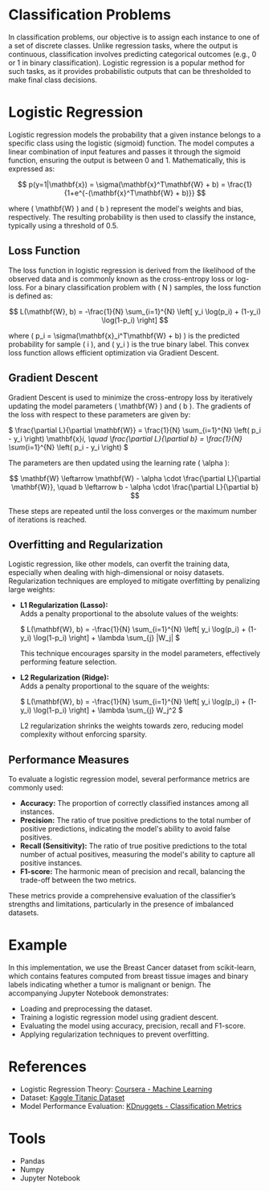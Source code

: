 # Classification Problems

In classification problems, our objective is to assign each instance to one of a set of discrete classes. Unlike regression tasks, where the output is continuous, classification involves predicting categorical outcomes (e.g., 0 or 1 in binary classification). Logistic regression is a popular method for such tasks, as it provides probabilistic outputs that can be thresholded to make final class decisions.

# Logistic Regression

Logistic regression models the probability that a given instance belongs to a specific class using the logistic (sigmoid) function. The model computes a linear combination of input features and passes it through the sigmoid function, ensuring the output is between 0 and 1. Mathematically, this is expressed as:

$$
p(y=1|\mathbf{x}) = \sigma(\mathbf{x}^T\mathbf{W} + b) = \frac{1}{1+e^{-(\mathbf{x}^T\mathbf{W} + b)}}
$$

where \( \mathbf{W} \) and \( b \) represent the model's weights and bias, respectively. The resulting probability is then used to classify the instance, typically using a threshold of 0.5.

## Loss Function

The loss function in logistic regression is derived from the likelihood of the observed data and is commonly known as the cross-entropy loss or log-loss. For a binary classification problem with \( N \) samples, the loss function is defined as:

$$
L(\mathbf{W}, b) = -\frac{1}{N} \sum_{i=1}^{N} \left[ y_i \log(p_i) + (1-y_i) \log(1-p_i) \right]
$$

where \( p_i = \sigma(\mathbf{x}_i^T\mathbf{W} + b) \) is the predicted probability for sample \( i \), and \( y_i \) is the true binary label. This convex loss function allows efficient optimization via Gradient Descent.

## Gradient Descent

Gradient Descent is used to minimize the cross-entropy loss by iteratively updating the model parameters \( \mathbf{W} \) and \( b \). The gradients of the loss with respect to these parameters are given by:

$ \frac{\partial L}{\partial \mathbf{W}} = \frac{1}{N} \sum_{i=1}^{N} \left( p_i - y_i \right) \mathbf{x}_i, \quad \frac{\partial L}{\partial b} = \frac{1}{N} \sum_{i=1}^{N} \left( p_i - y_i \right) $

The parameters are then updated using the learning rate \( \alpha \):

$$
\mathbf{W} \leftarrow \mathbf{W} - \alpha \cdot \frac{\partial L}{\partial \mathbf{W}}, \quad b \leftarrow b - \alpha \cdot \frac{\partial L}{\partial b}
$$

These steps are repeated until the loss converges or the maximum number of iterations is reached.

## Overfitting and Regularization

Logistic regression, like other models, can overfit the training data, especially when dealing with high-dimensional or noisy datasets. Regularization techniques are employed to mitigate overfitting by penalizing large weights:

- **L1 Regularization (Lasso):**  
  Adds a penalty proportional to the absolute values of the weights:
  
  $ L(\mathbf{W}, b) = -\frac{1}{N} \sum_{i=1}^{N} \left[ y_i \log(p_i) + (1-y_i) \log(1-p_i) \right] + \lambda \sum_{j} |W_j| $
  
  This technique encourages sparsity in the model parameters, effectively performing feature selection.

- **L2 Regularization (Ridge):**  
  Adds a penalty proportional to the square of the weights:
  
  $ L(\mathbf{W}, b) = -\frac{1}{N} \sum_{i=1}^{N} \left[ y_i \log(p_i) + (1-y_i) \log(1-p_i) \right] + \lambda \sum_{j} W_j^2 $
  
  L2 regularization shrinks the weights towards zero, reducing model complexity without enforcing sparsity.

## Performance Measures

To evaluate a logistic regression model, several performance metrics are commonly used:

- **Accuracy:** The proportion of correctly classified instances among all instances.
- **Precision:** The ratio of true positive predictions to the total number of positive predictions, indicating the model's ability to avoid false positives.
- **Recall (Sensitivity):** The ratio of true positive predictions to the total number of actual positives, measuring the model's ability to capture all positive instances.
- **F1-score:** The harmonic mean of precision and recall, balancing the trade-off between the two metrics.

These metrics provide a comprehensive evaluation of the classifier’s strengths and limitations, particularly in the presence of imbalanced datasets.

# Example

In this implementation, we use the Breast Cancer dataset from scikit-learn, which contains features computed from breast tissue images and binary labels indicating whether a tumor is malignant or benign. The accompanying Jupyter Notebook demonstrates:
- Loading and preprocessing the dataset.
- Training a logistic regression model using gradient descent.
- Evaluating the model using accuracy, precision, recall and F1-score.
- Applying regularization techniques to prevent overfitting.

# References
- Logistic Regression Theory: [Coursera - Machine Learning](https://www.coursera.org/learn/machine-learning)
- Dataset: [Kaggle Titanic Dataset](https://www.kaggle.com/c/titanic/data)
- Model Performance Evaluation: [KDnuggets - Classification Metrics](https://www.kdnuggets.com/2022/10/classification-metrics-walkthrough-logistic-regression-accuracy-precision-recall-roc.html)

# Tools
- Pandas
- Numpy
- Jupyter Notebook
